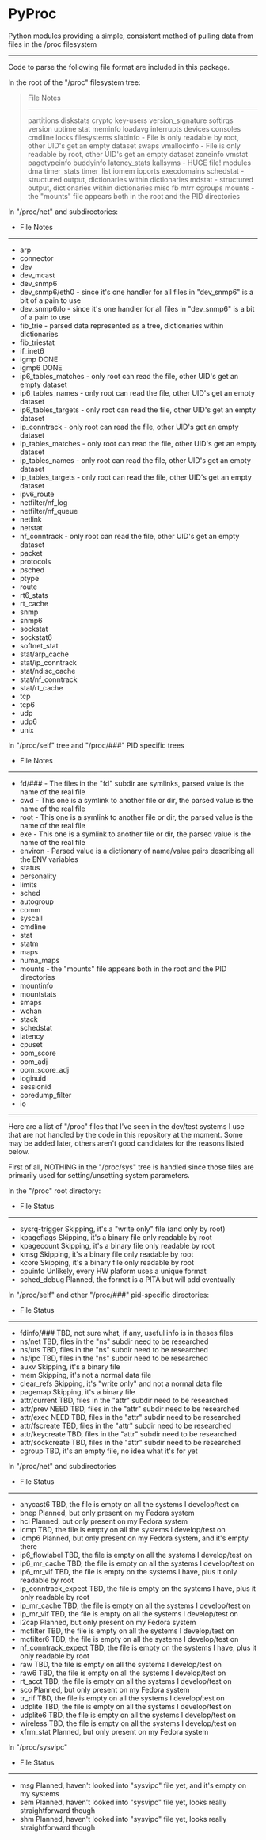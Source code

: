 PyProc
======

Python modules providing a simple, consistent method of pulling data from
files in the /proc filesystem

----------

Code to parse the following file format are included in this package.


In the root of the "/proc" filesystem tree:

> File Notes
> ---- ----
> partitions 
> diskstats 
> crypto 
> key-users 
> version_signature 
> softirqs 
> version 
> uptime 
> stat 
> meminfo 
> loadavg 
> interrupts 
> devices 
> consoles 
> cmdline 
> locks 
> filesystems 
> slabinfo - File is only readable by root, other UID's get an empty dataset
> swaps 
> vmallocinfo - File is only readable by root, other UID's get an empty dataset
> zoneinfo 
> vmstat 
> pagetypeinfo 
> buddyinfo 
> latency_stats 
> kallsyms - HUGE file!
> modules 
> dma 
> timer_stats 
> timer_list 
> iomem 
> ioports 
> execdomains 
> schedstat - structured output, dictionaries within dictionaries
> mdstat - structured output, dictionaries within dictionaries
> misc 
> fb 
> mtrr 
> cgroups 
> mounts - the "mounts" file appears both in the root and the PID directories



In "/proc/net" and subdirectories:

- File Notes
- ---- ----
- arp 
- connector 
- dev 
- dev_mcast 
- dev_snmp6 
- dev_snmp6/eth0 - since it's one handler for all files in "dev_snmp6" is a bit of a pain to use
- dev_snmp6/lo - since it's one handler for all files in "dev_snmp6" is a bit of a pain to use
- fib_trie - parsed data represented as a tree, dictionaries within dictionaries
- fib_triestat 
- if_inet6 
- igmp DONE 
- igmp6 DONE 
- ip6_tables_matches - only root can read the file, other UID's get an empty dataset
- ip6_tables_names - only root can read the file, other UID's get an empty dataset
- ip6_tables_targets - only root can read the file, other UID's get an empty dataset
- ip_conntrack - only root can read the file, other UID's get an empty dataset
- ip_tables_matches - only root can read the file, other UID's get an empty dataset
- ip_tables_names - only root can read the file, other UID's get an empty dataset
- ip_tables_targets - only root can read the file, other UID's get an empty dataset
- ipv6_route 
- netfilter/nf_log 
- netfilter/nf_queue 
- netlink 
- netstat 
- nf_conntrack - only root can read the file, other UID's get an empty dataset
- packet 
- protocols 
- psched 
- ptype 
- route 
- rt6_stats 
- rt_cache 
- snmp 
- snmp6 
- sockstat 
- sockstat6 
- softnet_stat 
- stat/arp_cache 
- stat/ip_conntrack 
- stat/ndisc_cache 
- stat/nf_conntrack 
- stat/rt_cache 
- tcp 
- tcp6 
- udp
- udp6 
- unix 



In "/proc/self" tree and "/proc/###" PID specific trees

- File Notes
- ---- ----
- fd/### - The files in the "fd" subdir are symlinks, parsed value is the name of the real file
- cwd - This one is a symlink to another file or dir, the parsed value is the name of the real file
- root - This one is a symlink to another file or dir, the parsed value is the name of the real file
- exe - This one is a symlink to another file or dir, the parsed value is the name of the real file
- environ - Parsed value is a dictionary of name/value pairs describing all the ENV variables
- status 
- personality 
- limits 
- sched 
- autogroup 
- comm 
- syscall 
- cmdline 
- stat 
- statm 
- maps 
- numa_maps 
- mounts - the "mounts" file appears both in the root and the PID directories
- mountinfo 
- mountstats 
- smaps 
- wchan 
- stack 
- schedstat 
- latency 
- cpuset 
- oom_score 
- oom_adj 
- oom_score_adj 
- loginuid 
- sessionid 
- coredump_filter 
- io 




----------

Here are a list of "/proc" files that I've seen in the dev/test systems I use
that are not handled by the code in this repository at the moment.  Some may
be added later, others aren't good candidates for the reasons listed below.


First of all, NOTHING in the "/proc/sys" tree is handled since those files are
primarily used for setting/unsetting system parameters.



In the "/proc" root directory:

- File Status
- ---- ----
- sysrq-trigger Skipping, it's a "write only" file (and only by root)
- kpageflags    Skipping, it's a binary file only readable by root
- kpagecount    Skipping, it's a binary file only readable by root
- kmsg          Skipping, it's a binary file only readable by root
- kcore         Skipping, it's a binary file only readable by root
- cpuinfo       Unlikely, every HW plaform uses a unique format
- sched_debug   Planned, the format is a PITA but will add eventually
 
 
 
In "/proc/self" and other "/proc/###" pid-specific directories:

- File Status
- ---- ----
- fdinfo/###      TBD, not sure what, if any, useful info is in theses files
- ns/net          TBD, files in the "ns" subdir need to be researched
- ns/uts          TBD, files in the "ns" subdir need to be researched
- ns/ipc          TBD, files in the "ns" subdir need to be researched
- auxv            Skipping, it's a binary file
- mem             Skipping, it's not a normal data file
- clear_refs      Skipping, it's "write only" and not a normal data file
- pagemap         Skipping, it's a binary file
- attr/current    TBD, files in the "attr" subdir need to be researched
- attr/prev NEED  TBD, files in the "attr" subdir need to be researched
- attr/exec NEED  TBD, files in the "attr" subdir need to be researched
- attr/fscreate   TBD, files in the "attr" subdir need to be researched
- attr/keycreate  TBD, files in the "attr" subdir need to be researched
- attr/sockcreate TBD, files in the "attr" subdir need to be researched
- cgroup          TBD, it's an empty file, no idea what it's for yet



In "/proc/net" and subdirectories

- File Status
- ---- ----
- anycast6            TBD, the file is empty on all the systems I develop/test on
- bnep                Planned, but only present on my Fedora system
- hci                 Planned, but only present on my Fedora system
- icmp                TBD, the file is empty on all the systems I develop/test on
- icmp6               Planned, but only present on my Fedora system, and it's empty there
- ip6_flowlabel       TBD, the file is empty on all the systems I develop/test on
- ip6_mr_cache        TBD, the file is empty on all the systems I develop/test on
- ip6_mr_vif          TBD, the file is empty on the systems I have, plus it only readable by root
- ip_conntrack_expect TBD, the file is empty on the systems I have, plus it only readable by root
- ip_mr_cache         TBD, the file is empty on all the systems I develop/test on
- ip_mr_vif           TBD, the file is empty on all the systems I develop/test on
- l2cap               Planned, but only present on my Fedora system
- mcfilter            TBD, the file is empty on all the systems I develop/test on
- mcfilter6           TBD, the file is empty on all the systems I develop/test on
- nf_conntrack_expect TBD, the file is empty on the systems I have, plus it only readable by root
- raw                 TBD, the file is empty on all the systems I develop/test on
- raw6                TBD, the file is empty on all the systems I develop/test on
- rt_acct             TBD, the file is empty on all the systems I develop/test on
- sco                 Planned, but only present on my Fedora system
- tr_rif              TBD, the file is empty on all the systems I develop/test on
- udplite             TBD, the file is empty on all the systems I develop/test on
- udplite6            TBD, the file is empty on all the systems I develop/test on
- wireless            TBD, the file is empty on all the systems I develop/test on
- xfrm_stat           Planned, but only present on my Fedora system


In "/proc/sysvipc"

- File Status
- ----
- msg Planned, haven't looked into "sysvipc" file yet, and it's empty on my systems
- sem Planned, haven't looked into "sysvipc" file yet, looks really straightforward though
- shm Planned, haven't looked into "sysvipc" file yet, looks really straightforward though
